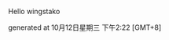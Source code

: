 <!--- 
The README.md is auto-generated. Do not edit.
--->

Hello wingstako

generated at 10月12日星期三 下午2:22 [GMT+8]